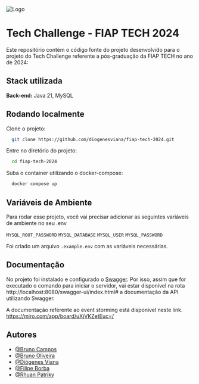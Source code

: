 ﻿![Logo](https://avatars.githubusercontent.com/u/79948663?s=200&v=4)

# Tech Challenge - FIAP TECH 2024

Este repositório contém o código fonte do projeto desenvolvido para o projeto do Tech Challenge referente a pós-graduação da FIAP TECH no ano de 2024:

## Stack utilizada

**Back-end:** Java 21, MySQL

## Rodando localmente

Clone o projeto:

```bash
  git clone https://github.com/diogenesviana/fiap-tech-2024.git
```

Entre no diretório do projeto:

```bash
  cd fiap-tech-2024
```

Suba o container utilizando o docker-compose:

```bash
  docker compose up
```

## Variáveis de Ambiente

Para rodar esse projeto, você vai precisar adicionar as seguintes variáveis de ambiente no seu .env

`MYSQL_ROOT_PASSWORD`
`MYSQL_DATABASE`
`MYSQL_USER`
`MYSQL_PASSWORD`

Foi criado um arquivo `.example.env` com as variáveis necessárias.

## Documentação

No projeto foi instalado e configurado o
[Swagger](https://swagger.io/). Por isso, assim que for executado o comando para iniciar o servidor, vai estar disponível na rota http://localhost:8080/swagger-ui/index.html# a documentação da API utilizando Swagger.

A documentação referente ao event storming está disponível neste link. https://miro.com/app/board/uXjVKZetEuc=/

## Autores

-  [@Bruno Campos](https://github.com/brunocamposousa)
-  [@Bruno Oliveira](https://github.com/bgoulart)
-  [@Diógenes Viana](https://github.com/diogenesviana)
-  [@Filipe Borba](https://www.github.com/filipexxborba)
-  [@Rhuan Patriky](https://github.com/rhuanpk)
